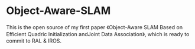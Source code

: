 # Object-Aware-SLAM
This is the open source of my first paper 《Object-Aware  SLAM  Based  on  Efficient  Quadric  Initialization  andJoint  Data  Association》, which is ready to commit to RAL &amp; IROS.
